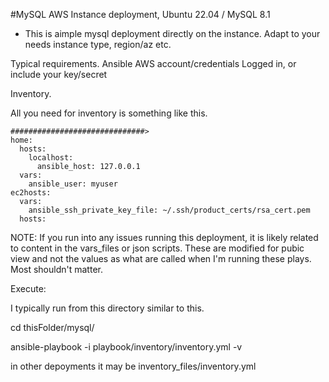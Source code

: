 #MySQL AWS Instance deployment, Ubuntu 22.04 / MySQL 8.1

- This is aimple mysql deployment directly on the instance. 
 Adapt to your needs instance type, region/az etc.


Typical requirements.
Ansible
AWS account/credentials
Logged in, or include your key/secret

Inventory.

All you need for inventory is something like this.

    ##############################>
    home:
      hosts:
        localhost:
          ansible_host: 127.0.0.1
      vars:
        ansible_user: myuser
    ec2hosts:
      vars:
        ansible_ssh_private_key_file: ~/.ssh/product_certs/rsa_cert.pem
      hosts:
    
    
NOTE:
  If you run into any issues running this deployment, it is likely related to content in the vars_files or json scripts.  These are modified for pubic view and not the values as what are called when I'm running these plays. Most shouldn't matter.



Execute:

I typically run from this directory similar to this.

 cd thisFolder/mysql/


  ansible-playbook -i playbook/inventory/inventory.yml -v

   in other depoyments it may be inventory_files/inventory.yml 
